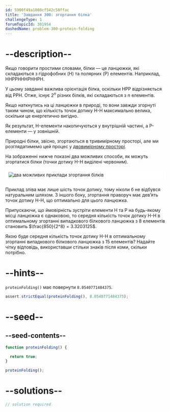 ```yaml
---
id: 5900f49a1000cf542c50ffac
title: 'Завдання 300: згортання білка'
challengeType: 1
forumTopicId: 301954
dashedName: problem-300-protein-folding
---
```


# --description--

Якщо говорити простими словами, білки — це ланцюжки, які складаються з гідрофобних (H) та полярних (P) елементів. Наприклад, HHPPHHHPHHPH.

У цьому завданні важлива орієнтація білка, оскільки HPP відрізняється від PPH. Отже, існує $2^n$ різних білків, які складаються з $n$ елементів.

Якщо наткнутись на ці ланцюжки в природі, то вони завжди згорнуті таким чином, що кількість точок дотику H-H максимально велика, оскільки це енергетично вигідно.

Як результат, H-елементи накопичуються у внутрішній частині, а P-елементи — у зовнішній.

Природні білки, звісно, згортаються в тривимірному просторі, але ми розглядатимемо цей процес у <u>двовимірному просторі</u>.

На зображенні нижче показні два можливих способи, як можуть згортатися білки (точки дотику Н-Н виділені червоним).

<img alt="два можливих приклади згортання білків" src="https://cdn.freecodecamp.org/curriculum/project-euler/protein-folding.gif" style="background-color: white; padding: 10px; display: block; margin-right: auto; margin-left: auto; margin-bottom: 1.2rem;" />

Приклад зліва має лише шість точок дотику, тому ніколи б не відбувся натуральним шляхом. З іншого боку, згортання праворуч має дев’ять точок дотику H-H, що оптимально для цього ланцюжка.

Припускаючи, що ймовірність зустріти елементи H та P на будь-якому місці ланцюжка є однаковою, то середня кількість точок дотику H-H в оптимальному згортанні випадкового білкового ланцюжка з 8 елементів становить $\frac{850}{2^8} = 3.3203125$.

Якою буде середня кількість точок дотику H-H в оптимальному згортанні випадкового білкового ланцюжка з 15 елементів? Надайте чітку відповідь, використавши стільки знаків після коми, скільки потрібно.

# --hints--

`proteinFolding()` має повернути `8.0540771484375`.

```js
assert.strictEqual(proteinFolding(), 8.0540771484375);
```

# --seed--

## --seed-contents--

```js
function proteinFolding() {

  return true;
}

proteinFolding();
```

# --solutions--

```js
// solution required
```
